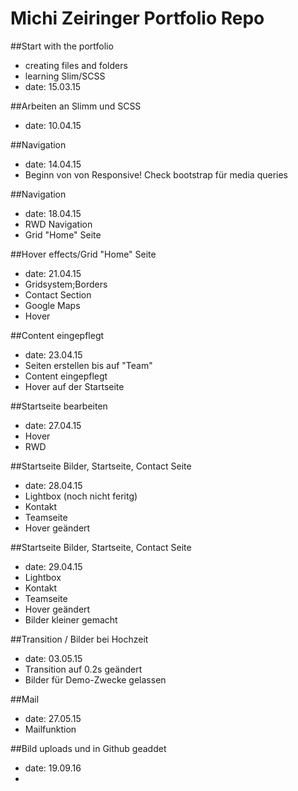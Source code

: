 Michi Zeiringer Portfolio Repo
===========================

##Start with the portfolio

- creating files and folders
- learning Slim/SCSS
- date: 15.03.15

##Arbeiten an Slimm und SCSS

- date: 10.04.15

##Navigation

- date: 14.04.15
- Beginn von von Responsive! Check bootstrap für media queries


##Navigation

- date: 18.04.15
- RWD Navigation
- Grid "Home" Seite

##Hover effects/Grid "Home" Seite

- date: 21.04.15
- Gridsystem;Borders
- Contact Section
- Google Maps
- Hover

##Content eingepflegt

- date: 23.04.15
- Seiten erstellen bis auf "Team"
- Content eingepflegt
- Hover auf der Startseite

##Startseite bearbeiten

- date: 27.04.15
- Hover
- RWD

##Startseite Bilder, Startseite, Contact Seite

- date: 28.04.15
- Lightbox (noch nicht feritg)
- Kontakt
- Teamseite
- Hover geändert

##Startseite Bilder, Startseite, Contact Seite

- date: 29.04.15
- Lightbox
- Kontakt
- Teamseite
- Hover geändert
- Bilder kleiner gemacht

##Transition / Bilder bei Hochzeit

- date: 03.05.15
- Transition auf 0.2s geändert
- Bilder für Demo-Zwecke gelassen

##Mail

- date: 27.05.15
- Mailfunktion

##Bild uploads und in Github geaddet

- date: 19.09.16
- 
